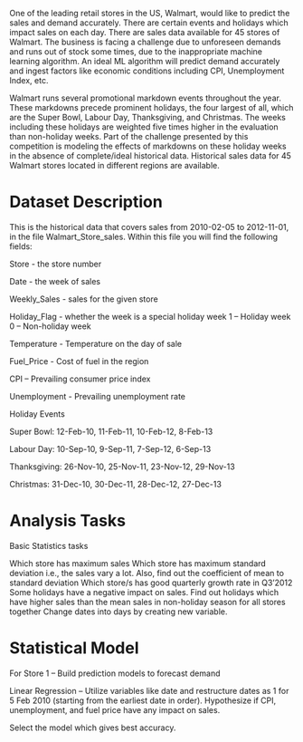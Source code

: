 One of the leading retail stores in the US, Walmart, would like to predict the sales and demand accurately. There are certain events and holidays which impact sales on each day. There are sales data available for 45 stores of Walmart. The business is facing a challenge due to unforeseen demands and runs out of stock some times, due to the inappropriate machine learning algorithm. An ideal ML algorithm will predict demand accurately and ingest factors like economic conditions including CPI, Unemployment Index, etc.

Walmart runs several promotional markdown events throughout the year. These markdowns precede prominent holidays, the four largest of all, which are the Super Bowl, Labour Day, Thanksgiving, and Christmas. The weeks including these holidays are weighted five times higher in the evaluation than non-holiday weeks. Part of the challenge presented by this competition is modeling the effects of markdowns on these holiday weeks in the absence of complete/ideal historical data. Historical sales data for 45 Walmart stores located in different regions are available.

# Dataset Description
This is the historical data that covers sales from 2010-02-05 to 2012-11-01, in the file Walmart_Store_sales. Within this file you will find the following fields:

Store - the store number

Date - the week of sales

Weekly_Sales - sales for the given store

Holiday_Flag - whether the week is a special holiday week 1 – Holiday week 0 – Non-holiday week

Temperature - Temperature on the day of sale

Fuel_Price - Cost of fuel in the region

CPI – Prevailing consumer price index

Unemployment - Prevailing unemployment rate

Holiday Events

Super Bowl: 12-Feb-10, 11-Feb-11, 10-Feb-12, 8-Feb-13

Labour Day: 10-Sep-10, 9-Sep-11, 7-Sep-12, 6-Sep-13

Thanksgiving: 26-Nov-10, 25-Nov-11, 23-Nov-12, 29-Nov-13

Christmas: 31-Dec-10, 30-Dec-11, 28-Dec-12, 27-Dec-13

# Analysis Tasks
Basic Statistics tasks

Which store has maximum sales
Which store has maximum standard deviation i.e., the sales vary a lot. Also, find out the coefficient of mean to standard deviation
Which store/s has good quarterly growth rate in Q3’2012
Some holidays have a negative impact on sales. Find out holidays which have higher sales than the mean sales in non-holiday season for all stores together
Change dates into days by creating new variable.

# Statistical Model
For Store 1 – Build prediction models to forecast demand

Linear Regression – Utilize variables like date and restructure dates as 1 for 5 Feb 2010 (starting from the earliest date in order). Hypothesize if CPI, unemployment, and fuel price have any impact on sales.

Select the model which gives best accuracy.
